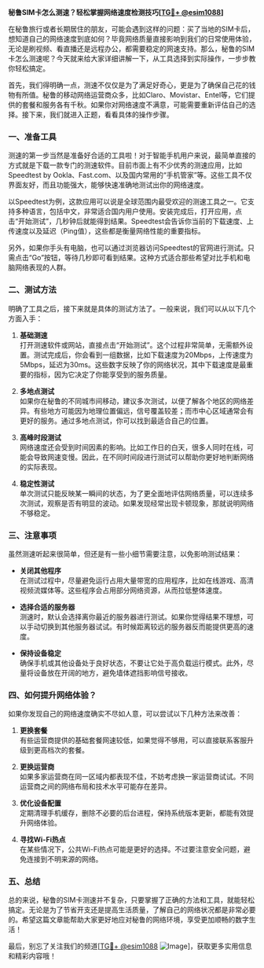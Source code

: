 **秘鲁SIM卡怎么测速？轻松掌握网络速度检测技巧[[TG💪+ @esim1088](https://t.me/s/esim1088)]**

在秘鲁旅行或者长期居住的朋友，可能会遇到这样的问题：买了当地的SIM卡后，想知道自己的网络速度到底如何？毕竟网络质量直接影响到我们的日常使用体验，无论是刷视频、看直播还是远程办公，都需要稳定的网速支持。那么，秘鲁的SIM卡怎么测速呢？今天就来给大家详细讲解一下，从工具选择到实际操作，一步步教你轻松搞定。

首先，我们得明确一点，测速不仅仅是为了满足好奇心，更是为了确保自己花的钱物有所值。秘鲁的移动网络运营商众多，比如Claro、Movistar、Entel等，它们提供的套餐和服务各有千秋。如果你对网络速度不满意，可能需要重新评估自己的选择。接下来，我们就进入正题，看看具体的操作步骤。

### 一、准备工具

测速的第一步当然是准备好合适的工具啦！对于智能手机用户来说，最简单直接的方式就是下载一款专门的测速软件。目前市面上有不少优秀的测速应用，比如Speedtest by Ookla、Fast.com、以及国内常用的“手机管家”等。这些工具不仅界面友好，而且功能强大，能够快速准确地测试出你的网络速度。

以Speedtest为例，这款应用可以说是全球范围内最受欢迎的测速工具之一。它支持多种语言，包括中文，非常适合国内用户使用。安装完成后，打开应用，点击“开始测试”，几秒钟后就能得到结果。Speedtest会告诉你当前的下载速度、上传速度以及延迟（Ping值），这些都是衡量网络性能的重要指标。

另外，如果你手头有电脑，也可以通过浏览器访问Speedtest的官网进行测试。只需点击“Go”按钮，等待几秒即可看到结果。这种方式适合那些希望对比手机和电脑网络表现的人群。

### 二、测试方法

明确了工具之后，接下来就是具体的测试方法了。一般来说，我们可以从以下几个方面入手：

1. **基础测速**  
   打开测速软件或网站，直接点击“开始测试”。这个过程非常简单，无需额外设置。测试完成后，你会看到一组数据，比如下载速度为20Mbps，上传速度为5Mbps，延迟为30ms。这些数字反映了你的网络状况，其中下载速度是最重要的指标，因为它决定了你能享受到的服务质量。

2. **多地点测试**  
   如果你在秘鲁的不同城市间移动，建议多次测试，以便了解各个地区的网络差异。有些地方可能因为地理位置偏远，信号覆盖较差；而市中心区域通常会有更好的服务。通过多地点测试，你可以找到最适合自己的位置。

3. **高峰时段测试**  
   网络速度还会受到时间因素的影响。比如工作日的白天，很多人同时在线，可能会导致网速变慢。因此，在不同时间段进行测试可以帮助你更好地判断网络的实际表现。

4. **稳定性测试**  
   单次测试只能反映某一瞬间的状态，为了更全面地评估网络质量，可以连续多次测试，观察是否有明显的波动。如果发现经常出现卡顿现象，那就说明网络不够稳定。

### 三、注意事项

虽然测速听起来很简单，但还是有一些小细节需要注意，以免影响测试结果：

- **关闭其他程序**  
  在测试过程中，尽量避免运行占用大量带宽的应用程序，比如在线游戏、高清视频流媒体等。这些程序会占用部分网络资源，从而拉低整体速度。

- **选择合适的服务器**  
  测速时，默认会选择离你最近的服务器进行测试。如果你觉得结果不理想，可以手动切换到其他服务器试试。有时候距离较远的服务器反而能提供更高的速度。

- **保持设备稳定**  
  确保手机或其他设备处于良好状态，不要让它处于高负载运行模式。此外，尽量将设备放在开阔的地方，避免墙体遮挡影响信号接收。

### 四、如何提升网络体验？

如果你发现自己的网络速度确实不尽如人意，可以尝试以下几种方法来改善：

1. **更换套餐**  
   有些运营商提供的基础套餐网速较低，如果觉得不够用，可以直接联系客服升级到更高档次的套餐。

2. **更换运营商**  
   如果多家运营商在同一区域内都表现不佳，不妨考虑换一家运营商试试。不同运营商之间的网络布局和技术水平可能存在差异。

3. **优化设备配置**  
   定期清理手机缓存，删除不必要的后台进程，保持系统版本更新，都能有效提升网络体验。

4. **寻找Wi-Fi热点**  
   在某些情况下，公共Wi-Fi热点可能是更好的选择。不过要注意安全问题，避免连接到不明来源的网络。

### 五、总结

总的来说，秘鲁的SIM卡测速并不复杂，只要掌握了正确的方法和工具，就能轻松搞定。无论是为了节省开支还是提高生活质量，了解自己的网络状况都是非常必要的。希望这篇文章能帮助大家更好地应对秘鲁的网络环境，享受更加顺畅的数字生活！

最后，别忘了关注我们的频道[[TG💪+ @esim1088](https://t.me/s/esim1088) ![Image](https://i.postimg.cc/4NQfJmqS/Snipaste-2025-05-13-00-14-12.png)]，获取更多实用信息和精彩内容哦！